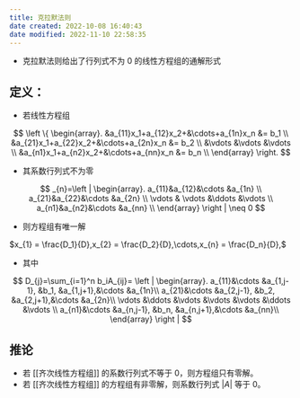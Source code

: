 ```yaml
---
title: 克拉默法则
date created: 2022-10-08 16:40:43
date modified: 2022-11-10 22:58:35
---
```


- 克拉默法则给出了行列式不为 0 的线性方程组的通解形式

## 定义：

- 若线性方程组

$$
\left \{ \begin{array}.
 &a_{11}x_1+a_{12}x_2+&\cdots+a_{1n}x_n &= b_1 \\ &a_{21}x_1+a_{22}x_2+&\cdots+a_{2n}x_n &= b_2 \\
 &\vdots &\vdots &\vdots \\
 &a_{n1}x_1+a_{n2}x_2+&\cdots+a_{nn}x_n &= b_n \\
\end{array}
\right.
$$

- 其系数行列式不为零

$$
_{n}=\left | \begin{array}.
a_{11}&a_{12}&\cdots &a_{1n} \\ a_{21}&a_{22}&\cdots &a_{2n} \\
 \vdots & \vdots &\ddots &\vdots \\
a_{n1}&a_{n2}&\cdots &a_{nn} \\
\end{array}
\right | \neq 0
$$

- 则方程组有唯一解

$x_{1} = \frac{D_1}{D},x_{2} = \frac{D_2}{D},\cdots,x_{n} = \frac{D_n}{D},$

- 其中

$$
D_{j}=\sum_{i=1}^n b_iA_{ij}=
\left | \begin{array}.
a_{11}&\cdots &a_{1,j-1}, &b_1, &a_{1,j+1},&\cdots &a_{1n}\\
a_{21}&\cdots &a_{2,j-1}, &b_2, &a_{2,j+1},&\cdots &a_{2n}\\
\vdots &\ddots &\vdots &\vdots &\vdots &\ddots &\vdots \\
a_{n1}&\cdots &a_{n,j-1}, &b_n, &a_{n,j+1},&\cdots &a_{nn}\\
\end{array}
\right |
$$

## 推论

- 若 [[齐次线性方程组]] 的系数行列式不等于 0，则方程组只有零解。
- 若 [[齐次线性方程组]] 的方程组有非零解，则系数行列式 $|A|$ 等于 0。
